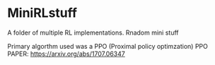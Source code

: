 # MiniRLstuff
A folder of multiple RL implementations. Rnadom mini stuff


Primary algorthm used was a PPO (Proximal policy optimzation)
PPO PAPER: https://arxiv.org/abs/1707.06347

